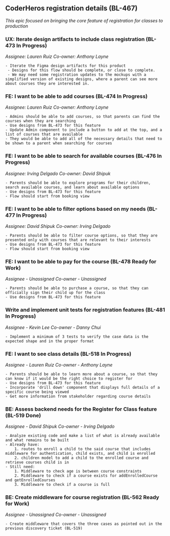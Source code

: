 ## CoderHeros registration details (BL-467)

*This epic focused on bringing the core feature of registration for classes to production*

### UX: Iterate design artifacts to include class registration (BL-473 In Progress)

_Assignee: Lauren Ruiz_
_Co-owner: Anthony Layne_

    - Iterate the Figma design artifacts for this product
     - Designs for this flow should be complete, or close to complete. 
     - We may need some registration updates to the mockups with a simplified version of existing designs, where a parent can see more about courses they are interested in.


### FE: I want to be able to add courses (BL-474 In Progress)

_Assignee: Lauren Ruiz_ 
_Co-owner: Anthony Layne_ 

    - Admins should be able to add courses, so that parents can find the courses when they are searching
    - Use designs from BL-473 for this feature 
    - Update Admin component to include a button to add at the top, and a list of courses that are available
    - They would be able to add all of the necessary details that need to be shown to a parent when searching for courses


### FE: I want to be able to search for available courses (BL-476 In Progress)

_Assignee: Irving Delgado_ 
_Co-owner: David Shipuk_

    - Parents should be able to explore programs for their children, search available courses, and learn about available options
    - Use designs from BL-473 for this feature
    - Flow should start from booking view


### FE: I want to be able to filter options based on my needs (BL-477 In Progress)

_Assignee: David Shipuk_ 
_Co-owner: Irving Delgado_

    - Parents should be able to filter course options, so that they are presented only with courses that are relevant to their interests
    - Use designs from BL-473 for this feature
    - Flow should start from booking view 


### FE: I want to be able to pay for the course (BL-478 Ready for Work)

_Assignee - Unassigned_ 
_Co-owner - Unassigned_ 

    - Parents should be able to purchase a course, so that they can officially sign their child up for the class
    - Use designs from BL-473 for this feature


### Write and implement unit tests for registration features (BL-481 In Progress)

_Assignee - Kevin Lee_
_Co-owner - Danny Chui_

    - Implement a minimum of 3 tests to verify the case data is the expected shape and in the proper format


 
### FE: I want to see class details (BL-518 In Progress)

_Assignee - Lauren Ruiz_ 
_Co-owner - Anthony Layne_ 

    - Parents should be able to learn more about a course, so that they can know if it would be the right choice to register for
    - Use designs from BL-473 for this feature
    - Incorporate 'drill down' component that displays full details of a specific course being viewed
    - Get more information from stakeholder regarding course details 


 ### BE: Assess backend needs for the Register for Class feature (BL-519 Done)

_Assignee - David Shipuk_ 
_Co-owner - Irving Delgado_

    - Analyze existing code and make a list of what is already available and what remains to be built
    - Already have:
        1. routes to enroll a child to the said course that includes middleware for authentication, child exists, and child is enrolled
        2. children model to add a child to the enrolled course and retrieve courses child is in
    - Still need:
        1. Middleware to check age is between course constraints
        2. Middleware to check if a course exists for addEnrolledCourse and getEnrolledCourses
        3. Middleware to check if a course is full


### BE: Create middleware for course registration (BL-562 Ready for Work)

_Assignee - Unassigned_
_Co-owner - Unassigned_ 

    - Create middleware that covers the three cases as pointed out in the previous discovery ticket (BL-519)
